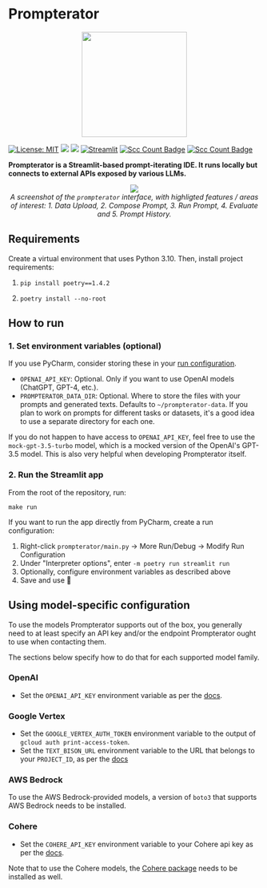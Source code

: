 # Prompterator

<p align="center">
  <img src="https://github.com/slidoapp/prompterator/blob/main/static/images/prompterator-logo.png?raw=true" width="210px" />
</p>


<p align="center">

  [![License: MIT](https://img.shields.io/badge/License-MIT-yellow.svg)](https://opensource.org/licenses/MIT)
  <a href="https://pycqa.github.io/isort/"><img src="https://img.shields.io/badge/%20imports-isort-%231674b1?style=flat&labelColor=ef8336" /></a>
  <a href="https://github.com/psf/black"><img src="https://img.shields.io/badge/code%20style-black-000000.svg" /></a>
  [![Streamlit](https://img.shields.io/badge/Streamlit-1.22.0-FF4B4B.svg?style=flat&logo=Streamlit&logoColor=white)](https://streamlit.io)
  [![Scc Count Badge](https://sloc.xyz/github/slidoapp/prompterator/)](https://github.com/slidoapp/prompterator/)
  [![Scc Count Badge](https://sloc.xyz/github/slidoapp/prompterator/?category=cocomo)](https://github.com/slidoapp/prompterator/)

</p>


<strong> Prompterator is a Streamlit-based prompt-iterating IDE. It runs locally but connects to external APIs exposed by various LLMs. </strong>

<p align="center">
  <img src="https://raw.githubusercontent.com/slidoapp/prompterator/main/static/images/prompterator-legend.png" /> <br />
  <em>A screenshot of the <code>prompterator</code> interface, with highligted features / areas of interest: 1. Data Upload, 2. Compose Prompt, 3. Run Prompt, 4. Evaluate and 5. Prompt History.</em>
</p>


## Requirements

Create a virtual environment that uses Python 3.10. Then, install project requirements:

1. ```shell
   pip install poetry==1.4.2
   ```

1. ```shell
   poetry install --no-root
   ```

## How to run

### 1. Set environment variables (optional)

If you use PyCharm, consider storing these in your
[run configuration](https://www.jetbrains.com/help/pycharm/run-debug-configuration.html).
- `OPENAI_API_KEY`: Optional. Only if you want to use OpenAI models (ChatGPT, GPT-4, etc.).
- `PROMPTERATOR_DATA_DIR`: Optional. Where to store the files with your prompts and generated
  texts. Defaults to `~/prompterator-data`. If you plan to work on prompts for different tasks
  or datasets, it's a good idea to use a separate directory for each one.

If you do not happen to have access to `OPENAI_API_KEY`, feel free to use the
`mock-gpt-3.5-turbo` model, which is a mocked version of the OpenAI's GPT-3.5
model. This is also very helpful when developing Prompterator itself.

### 2. Run the Streamlit app
From the root of the repository, run:

```shell
make run
```

If you want to run the app directly from PyCharm, create a run configuration:
1. Right-click `prompterator/main.py` -> More Run/Debug -> Modify Run Configuration
2. Under "Interpreter options", enter `-m poetry run streamlit run`
3. Optionally, configure environment variables as described above
4. Save and use 🚀

## Using model-specific configuration

To use the models Prompterator supports out of the box, you generally need to
at least specify an API key and/or the endpoint Prompterator ought to use when contacting them.

The sections below specify how to do that for each supported model family.

### OpenAI

- Set the `OPENAI_API_KEY` environment variable as per the [docs](https://help.openai.com/en/articles/5112595-best-practices-for-api-key-safety).

### Google Vertex

- Set the `GOOGLE_VERTEX_AUTH_TOKEN` environment variable to the output of `gcloud auth print-access-token`.
- Set the `TEXT_BISON_URL` environment variable to the URL that belongs to your `PROJECT_ID`, as per the [docs](https://cloud.google.com/vertex-ai/docs/generative-ai/model-reference/text#generative-ai-text-prompt-drest)

### AWS Bedrock

To use the AWS Bedrock-provided models, a version of `boto3` that supports AWS Bedrock needs to be installed.

### Cohere

- Set the `COHERE_API_KEY` environment variable to your Cohere api key as per the [docs](https://docs.cohere.com/reference/generate).

Note that to use the Cohere models, the [Cohere package](https://cohere-sdk.readthedocs.io/en/latest/cohere.html#installation) needs to be installed as well.
